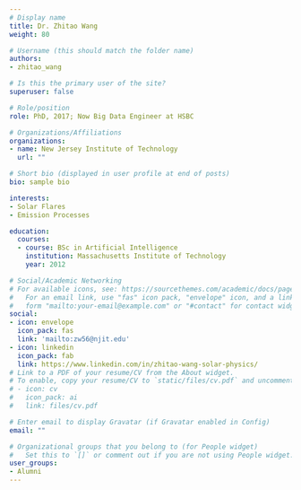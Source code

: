 ```yaml
---
# Display name
title: Dr. Zhitao Wang
weight: 80

# Username (this should match the folder name)
authors:
- zhitao_wang

# Is this the primary user of the site?
superuser: false

# Role/position
role: PhD, 2017; Now Big Data Engineer at HSBC

# Organizations/Affiliations
organizations:
- name: New Jersey Institute of Technology
  url: ""

# Short bio (displayed in user profile at end of posts)
bio: sample bio

interests:
- Solar Flares
- Emission Processes

education:
  courses:
  - course: BSc in Artificial Intelligence
    institution: Massachusetts Institute of Technology
    year: 2012

# Social/Academic Networking
# For available icons, see: https://sourcethemes.com/academic/docs/page-builder/#icons
#   For an email link, use "fas" icon pack, "envelope" icon, and a link in the
#   form "mailto:your-email@example.com" or "#contact" for contact widget.
social:
- icon: envelope
  icon_pack: fas
  link: 'mailto:zw56@njit.edu'
- icon: linkedin 
  icon_pack: fab
  link: https://www.linkedin.com/in/zhitao-wang-solar-physics/ 
# Link to a PDF of your resume/CV from the About widget.
# To enable, copy your resume/CV to `static/files/cv.pdf` and uncomment the lines below.
# - icon: cv
#   icon_pack: ai
#   link: files/cv.pdf

# Enter email to display Gravatar (if Gravatar enabled in Config)
email: ""

# Organizational groups that you belong to (for People widget)
#   Set this to `[]` or comment out if you are not using People widget.
user_groups:
- Alumni
---
```


